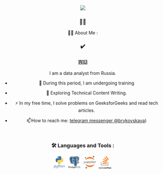 <div id="header" align="center">
<img src="https://giphy.com/gifs/illustration-marketing-data-8gNQZ9IpkcdiAjfOgN" width="40"/>

### :raising_hand_woman:
:woman_office_worker: About Me :
###	:heavy_check_mark:
###	:ru:
I am a data analyst from Russia.
- :telescope: During this period, I am undergoing training

- :seedling: Exploring Technical Content Writing.

- :zap: In my free time, I solve problems on GeeksforGeeks and read tech articles.

- :mailbox:How to reach me: [telegram messenger @brykovskaya](https://t.me/brykovskaya))


<img src="https://komarev.com/ghpvc/?brykovskaya=your-github-brykovskaya&style=flat-square&color=blue" alt=""/>

### :hammer_and_wrench: Languages and Tools :
<div>
<img src="https://github.com/devicons/devicon/blob/master/icons/python/python-original-wordmark.svg" title="Python" alt="Python" width="40" height="40"/>&nbsp; 
<img src="https://github.com/devicons/devicon/blob/master/icons/postgresql/postgresql-original-wordmark.svg" title="PostgreSQL" alt="PostgreSQL" width="40" height="40"/>&nbsp;
<img src="https://github.com/devicons/devicon/blob/master/icons/jupyter/jupyter-original-wordmark.svg" title="jupyter" alt="jupyter" width="40" height="40"/>&nbsp;
<img src="https://github.com/devicons/devicon/blob/master/icons/stackoverflow/stackoverflow-original-wordmark.svg" title="stackoverflow" alt="stackoverflow" width="40" height="40"/>&nbsp;
</div>

